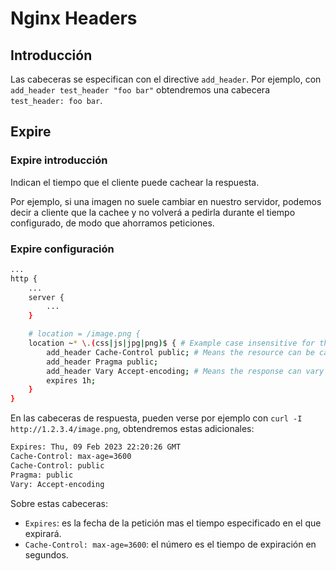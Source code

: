 # Nginx Headers

## Introducción

Las cabeceras se especifican con el directive `add_header`. Por ejemplo, con `add_header test_header "foo bar"` obtendremos una cabecera `test_header: foo bar`.

## Expire

### Expire introducción

Indican el tiempo que el cliente puede cachear la respuesta.

Por ejemplo, si una imagen no suele cambiar en nuestro servidor, podemos decir a cliente que la cachee y no volverá a pedirla durante el tiempo configurado, de modo que ahorramos peticiones.

### Expire configuración

```bash
...
http {
    ...
    server {
        ...
    }

    # location = /image.png {
    location ~* \.(css|js|jpg|png)$ { # Example case insensitive for these extensions.
        add_header Cache-Control public; # Means the resource can be cached.
        add_header Pragma public;
        add_header Vary Accept-encoding; # Means the response can vary based on the request header except encoding
        expires 1h;
    }
}
```

En las cabeceras de respuesta, pueden verse por ejemplo con `curl -I http://1.2.3.4/image.png`, obtendremos estas adicionales:

```bash
Expires: Thu, 09 Feb 2023 22:20:26 GMT
Cache-Control: max-age=3600
Cache-Control: public
Pragma: public
Vary: Accept-encoding
```

Sobre estas cabeceras:

- `Expires`: es la fecha de la petición mas el tiempo especificado en el que expirará.
- `Cache-Control: max-age=3600`: el número es el tiempo de expiración en segundos.


